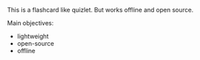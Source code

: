 This is a flashcard like quizlet. But works offline and open source. 


Main objectives:

- lightweight
- open-source
- offline
